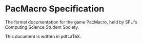 # PacMacro Specification

The formal documentation for the game PacMacro, held by SFU's Computing Science Student Society.

This document is written in pdfLaTeX.
